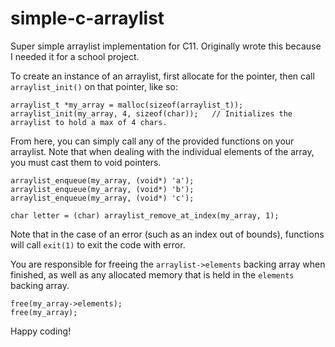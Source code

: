 # simple-c-arraylist

Super simple arraylist implementation for C11. Originally wrote this because I needed it for a school project.

To create an instance of an arraylist, first allocate for the pointer, then call `arraylist_init()` on that pointer, like so:

```
arraylist_t *my_array = malloc(sizeof(arraylist_t));
arraylist_init(my_array, 4, sizeof(char));   // Initializes the arraylist to hold a max of 4 chars.
```

From here, you can simply call any of the provided functions on your arraylist. Note that when dealing with the individual elements of the array, you must cast them to void pointers.

```
arraylist_enqueue(my_array, (void*) 'a');
arraylist_enqueue(my_array, (void*) 'b');
arraylist_enqueue(my_array, (void*) 'c');

char letter = (char) arraylist_remove_at_index(my_array, 1);
```
Note that in the case of an error (such as an index out of bounds), functions will call `exit(1)` to exit the code with error.

You are responsible for freeing the `arraylist->elements` backing array when finished, as well as any allocated memory that is held in the `elements` backing array.

```
free(my_array->elements);
free(my_array);
```
Happy coding!
